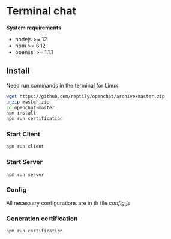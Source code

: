 # Terminal chat

**System requirements**
* nodejs >= 12
* npm >= 6.12
* openssl >= 1.1.1

## Install
Need run commands in the terminal for Linux
```bash
wget https://github.com/reptily/openchat/archive/master.zip
unzip master.zip
cd openchat-master
npm install
npm run certification
```

### Start Client
```bash
npm run client
```

### Start Server
```bash
npm run server
```

### Config

All necessary configurations are in th file *config.js*

### Generation certification
```bash
npm run certification
```

